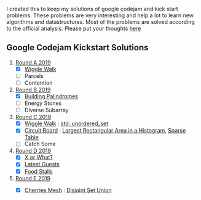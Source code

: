 I created this to keep my solutions of google codejam and kick start problems. These problems are very interesting and help a lot to learn new algorithms and datastructures. Most of the problems are solved according to the official analysis. Please put your thoughts [here](https://github.com/alhasanmridha/codejam/issues/3)

## Google Codejam Kickstart Solutions
1. [Round A 2019](https://codingcompetitions.withgoogle.com/kickstart/round/0000000000050e01)
    - [x] [Wiggle Walk](https://github.com/alhasanmridha/codejam/blob/master/Kick%20Start%20Round%20A%202019/Training.cpp)
    - [ ] Parcels
    - [ ] Contention
1. [Round B 2019](https://codingcompetitions.withgoogle.com/kickstart/round/0000000000050e01)
    - [x] [Building Palindromes](https://github.com/alhasanmridha/codejam/blob/master/Kick%20Start%20Round%20B%202019%20/Building%20Palindromes.cpp)
    - [ ] Energy Stones
    - [ ] Diverse Subarray
1. [Round C 2019](https://codingcompetitions.withgoogle.com/kickstart/round/0000000000051061)
    - [x] [Wiggle Walk](https://github.com/alhasanmridha/codejam/blob/master/Kick%20Start%20Round%20D%202019/X%20or%20What.cpp) : [std::unordered_set](https://en.cppreference.com/w/cpp/container/unordered_set)
    - [x] [Circuit Board](https://github.com/alhasanmridha/codejam/blob/master/Kick%20Start%20Round%20C%202019/Circuit%20Board.cpp) : [Largest Rectangular Area in a Histogram](https://www.geeksforgeeks.org/largest-rectangle-under-histogram/), [Sparse Table](https://cp-algorithms.com/data_structures/sparse-table.html)
    - [ ] Catch Some
2. [Round D 2019](https://codingcompetitions.withgoogle.com/kickstart/round/0000000000051061)
    - [x] [X or What?](https://github.com/alhasanmridha/codejam/blob/master/Kick%20Start%20Round%20D%202019/X%20or%20What.cpp)
    - [x] [Latest Guests](https://github.com/alhasanmridha/codejam/blob/master/Kick%20Start%20Round%20D%202019/Latest%20Guest.cpp)
    - [x] [Food Stalls](https://github.com/alhasanmridha/codejam/blob/master/Kick%20Start%20Round%20D%202019/Food%20Stalls.cpp)
1. [Round E 2019](https://codingcompetitions.withgoogle.com/kickstart/round/0000000000050edb)
    - [x] [Cherries Mesh](https://github.com/alhasanmridha/codejam/blob/master/Kick%20Start%20Round%20E%202019/Cherries%20Mesh.cpp) : [Disjoint Set Union](https://cp-algorithms.com/data_structures/disjoint_set_union.html)

